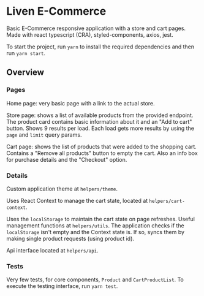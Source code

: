 # Liven E-Commerce

Basic E-Commerce responsive application with a store and cart pages. Made with react typescript (CRA), styled-components, axios, jest.

To start the project, run `yarn` to install the required dependencies and then run `yarn start`.

## Overview
### Pages
Home page: very basic page with a link to the actual store.

Store page: shows a list of available products from the provided endpoint. The product card contains basic information about it and an "Add to cart" button. Shows 9 results per load. Each load gets more results by using the `page` and `limit` query params.

Cart page: shows the list of products that were added to the shopping cart. Contains a "Remove all products" button to empty the cart. Also an info box for purchase details and the "Checkout" option.

### Details
Custom application theme at `helpers/theme`.

Uses React Context to manage the cart state, located at `helpers/cart-context`.

Uses the `localStorage` to maintain the cart state on page refreshes. Useful management functions at `helpers/utils`. The application checks if the `localStorage` isn't empty and the Context state is. If so, syncs them by making single product requests (using product id).

Api interface located at `helpers/api`.

### Tests
Very few tests, for core components, `Product` and `CartProductList`. To execute the testing interface, run `yarn test`.
